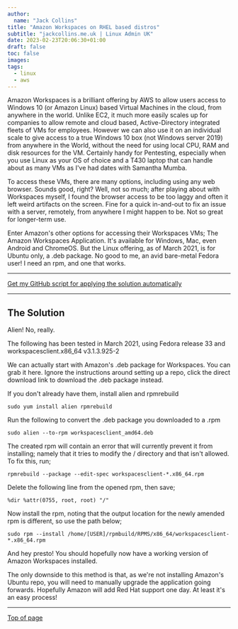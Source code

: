 ```yaml
---
author:
  name: "Jack Collins"
title: "Amazon Workspaces on RHEL based distros"
subtitle: "jackcollins.me.uk | Linux Admin UK"
date: 2023-02-23T20:06:30+01:00
draft: false
toc: false
images:
tags:
  - linux
  - aws
---
```


Amazon Workspaces is a brilliant offering by AWS to allow users access to Windows 10 (or Amazon Linux) based Virtual Machines in the cloud, from anywhere in the world.
Unlike EC2, it much more easily scales up for companies to allow remote and cloud based, Active-Directory integrated fleets of VMs for employees. However we can also use it on an individual scale to give access to a true Windows 10 box (not Windows server 2019) from anywhere in the World, without the need for using local CPU, RAM and disk resources for the VM. Certainly handy for Pentesting, especially when you use Linux as your OS of choice and a T430 laptop that can handle about as many VMs as I've had dates with Samantha Mumba.

To access these VMs, there are many options, including using any web browser. Sounds good, right? Well, not so much; after playing about with Workspaces myself, I found the browser access to be too laggy and often it left weird artifacts on the screen. Fine for a quick in-and-out to fix an issue with a server, remotely, from anywhere I might happen to be. Not so great for longer-term use.

Enter Amazon's other options for accessing their Workspaces VMs; The Amazon Workspaces Application. It's available for Windows, Mac, even Android and ChromeOS. But the Linux offering, as of March 2021, is for Ubuntu only, a .deb package. No good to me, an avid bare-metal Fedora user! I need an rpm, and one that works.

---

[Get my GitHub script for applying the solution automatically](https://github.com/0phoi5/fedora_workspaces)

---

## The Solution

Alien! No, really.

The following has been tested in March 2021, using Fedora release 33 and workspacesclient.x86_64 v3.1.3.925-2

We can actually start with Amazon's .deb package for Workspaces. You can grab it here.
Ignore the instructions around setting up a repo, click the direct download link to download the .deb package instead.

If you don't already have them, install alien and rpmrebuild

```
sudo yum install alien rpmrebuild
```

Run the following to convert the .deb package you downloaded to a .rpm

```
sudo alien --to-rpm workspacesclient_amd64.deb
```

The created rpm will contain an error that will currently prevent it from installing; namely that it tries to modify the / directory and that isn't allowed. To fix this, run;

```
rpmrebuild --package --edit-spec workspacesclient-*.x86_64.rpm
```

Delete the following line from the opened rpm, then save;

```
%dir %attr(0755, root, root) "/"
```

Now install the rpm, noting that the output location for the newly amended rpm is different, so use the path below;

```
sudo rpm --install /home/[USER]/rpmbuild/RPMS/x86_64/workspacesclient-*.x86_64.rpm
```

And hey presto! You should hopefully now have a working version of Amazon Workspaces installed.

The only downside to this method is that, as we're not installing Amazon's Ubuntu repo, you will need to manually upgrade the application going forwards. Hopefully Amazon will add Red Hat support one day. At least it's an easy process!

---

[Top of page](#top)